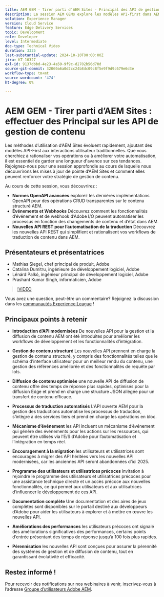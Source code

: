 ```yaml
---
title: AEM GEM - Tirer parti d’AEM Sites - Principal des API de gestion de contenu
description: La session AEM GEMs explore les modèles API-first dans AEM Sites, couvrant les normes OpenAPI avancées, les événements et les webhooks, ainsi que les nouvelles API REST pour l'automatisation de la traduction, avec des informations provenant d'experts Adobe.
solution: Experience Manager
version: Cloud Service
feature: Edge Delivery Services
topic: Development
role: Developer
level: Intermediate
doc-type: Technical Video
duration: 3325
last-substantial-update: 2024-10-10T00:00:00Z
jira: KT-16327
exl-id: 9137dbbd-4e23-4a59-9f9c-d2702b56d70d
source-git-commit: 32060a6a0d2cc24b8dc09c8f5e9f9d9c679e6d3e
workflow-type: tm+mt
source-wordcount: '474'
ht-degree: 0%

---
```


# AEM GEM - Tirer parti d’AEM Sites : effectuer des Principal sur les API de gestion de contenu

Les méthodes d’utilisation d’AEM Sites évoluent rapidement, ajoutant des modèles API-First aux interactions utilisateur traditionnelles. Que vous cherchiez à rationaliser vos opérations ou à améliorer votre automatisation, il est essentiel de garder une longueur d&#39;avance sur ces tendances. Rejoignez-nous pour une session approfondie au cours de laquelle nous découvrirons les mises à jour de pointe d’AEM Sites et comment elles peuvent renforcer votre stratégie de gestion de contenu.

Au cours de cette session, vous découvrirez :

* **Normes OpenAPI avancées** explorez les dernières implémentations OpenAPI pour des opérations CRUD transparentes sur le contenu structuré AEM.
* **Événements et Webhooks** Découvrez comment les fonctionnalités d’événement et de webhook d’Adobe I/O peuvent automatiser les processus en fonction des changements de contenu et d’état dans AEM.
* **Nouvelles API REST pour l’automatisation de la traduction** Découvrez les nouvelles API REST qui simplifient et rationalisent vos workflows de traduction de contenu dans AEM.

## Présentateurs et présentatrices

* Mathias Siegel, chef principal de produit, Adobe
* Catalina Dumitru, ingénieure de développement logiciel, Adobe
* Lénárd Palkó, ingénieur principal de développement logiciel, Adobe
* Prashant Kumar Singh, informaticien, Adobe

>[!VIDEO](https://video.tv.adobe.com/v/3435036/?learn=on)

Vous avez une question, peut-être un commentaire?  Rejoignez la discussion dans les [communautés Experience League](https://adobe.ly/4e34grR) !

## Principaux points à retenir

* **Introduction d’API modernisées** De nouvelles API pour la gestion et la diffusion de contenu AEM ont été introduites pour améliorer les workflows de développement et les fonctionnalités d’intégration.

* **Gestion de contenu structuré** Les nouvelles API prennent en charge la gestion de contenu structuré, y compris des fonctionnalités telles que le schéma d’interface utilisateur pour un meilleur rendu du contenu, une gestion des références améliorée et des fonctionnalités de requête par lots.

* **Diffusion de contenu optimisée** une nouvelle API de diffusion de contenu offre des temps de réponse plus rapides, optimisés pour la diffusion Edge et prend en charge une structure JSON allégée pour un transfert de contenu efficace.

* **Processus de traduction automatisés** L’API ouverte AEM pour la gestion des traductions automatise les processus de traduction, s’intègre à des services tiers et prend en charge les opérations en bloc.

* **Mécanisme d’événement** les API incluent un mécanisme d’événement qui génère des événements pour les actions sur les ressources, qui peuvent être utilisés via l’E/S d’Adobe pour l’automatisation et l’intégration en temps réel.

* **Encouragement à la migration** les utilisateurs et utilisatrices sont encouragés à migrer des API héritées vers les nouvelles API modernisées, car les anciennes API seront abandonnées d’ici 2025.

* **Programme des utilisateurs et utilisatrices précoces** invitation à rejoindre le programme des utilisateurs et utilisatrices précoces pour une assistance technique directe et un accès précoce aux nouvelles fonctionnalités, ce qui permet aux utilisateurs et aux utilisatrices d’influencer le développement de ces API.

* **Documentation complète** Une documentation et des aires de jeux complètes sont disponibles sur le portail destiné aux développeurs d’Adobe pour aider les utilisateurs à explorer et à mettre en œuvre les nouvelles API.

* **Améliorations des performances** les utilisateurs précoces ont signalé des améliorations significatives des performances, certains points d’entrée présentant des temps de réponse jusqu’à 100 fois plus rapides.

* **Pérennisation** les nouvelles API sont conçues pour assurer la pérennité des systèmes de gestion et de diffusion de contenu, tout en garantissant évolutivité et efficacité.

## Restez informé !

Pour recevoir des notifications sur nos webinaires à venir, inscrivez-vous à l’adresse [Groupe d’utilisateurs Adobe AEM](https://aem-augs.adobe.com/).

